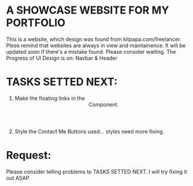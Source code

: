 # A SHOWCASE WEBSITE FOR MY PORTFOLIO

This is a website, which design was found from kitpapa.com/freelancer. Plese remind that websites are always in view and maintainence. It will be updated soon if there's a mistake found. Please consider waiting.
The Progress of UI Design is on: Navbar & Header

# TASKS SETTED NEXT:
1. Make the floating links in the <Header /> Component.
2. Style the Contact Me Buttons used... styles need more fixing.

# Request:
Please consider telling problems to TASKS SETTED NEXT. I will try fixing it out ASAP
